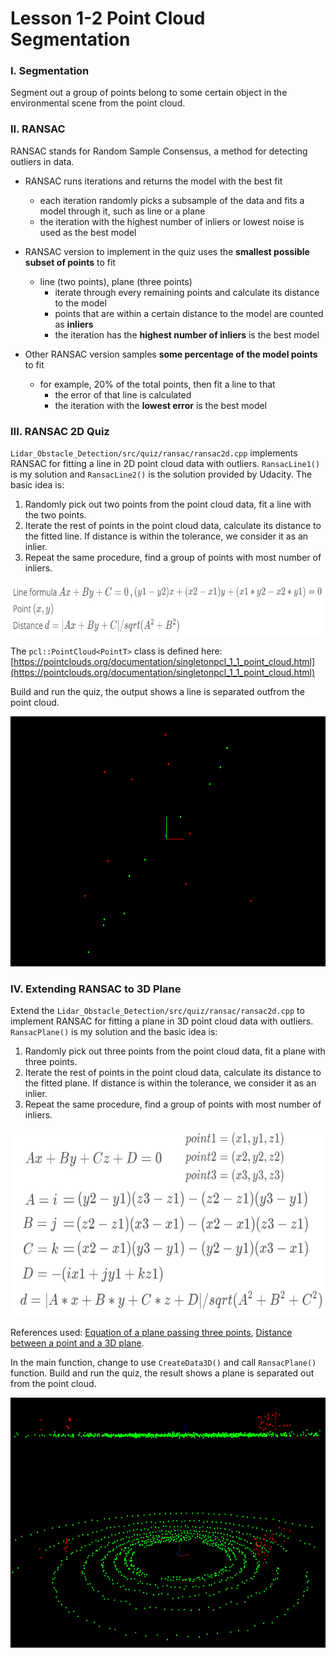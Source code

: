 # Lesson 1-2 Point Cloud Segmentation

### I. Segmentation

Segment out a group of points belong to some certain object in the environmental scene from the point cloud.

### II. RANSAC

RANSAC stands for Random Sample Consensus, a method for detecting outliers in data.

- RANSAC runs iterations and returns the model with the best fit
    * each iteration randomly picks a subsample of the data and fits a model through it, such as line or a plane
    * the iteration with the highest number of inliers or lowest noise is used as the best model

- RANSAC version to implement in the quiz uses the **smallest possible subset of points** to fit
    * line (two points), plane (three points)
        + iterate through every remaining points and calculate its distance to the model
        + points that are within a certain distance to the model are counted as **inliers**
        + the iteration has the **highest number of inliers** is the best model

- Other RANSAC version samples **some percentage of the model points** to fit
    * for example, 20% of the total points, then fit a line to that
        + the error of that line is calculated
        + the iteration with the **lowest error** is the best model

### III. RANSAC 2D Quiz

`Lidar_Obstacle_Detection/src/quiz/ransac/ransac2d.cpp` implements RANSAC for fitting a line in 2D point cloud data with outliers. `RansacLine1()` is my solution and `RansacLine2()` is the solution provided by Udacity. The basic idea is:

1. Randomly pick out two points from the point cloud data, fit a line with the two points.
2. Iterate the rest of points in the point cloud data, calculate its distance to the fitted line. If distance is within the tolerance, we consider it as an inlier.
3. Repeat the same procedure, find a group of points with most number of inliers.

<img src="media/line-fitting-formula.JPG" width="600" height="85" />

The `pcl::PointCloud<PointT>` class is defined here: [https://pointclouds.org/documentation/singletonpcl_1_1_point_cloud.html](https://pointclouds.org/documentation/singletonpcl_1_1_point_cloud.html)

Build and run the quiz, the output shows a line is separated outfrom the point cloud.

<img src="media/ransac2d-quiz.png" width="800" height="400" />

### IV. Extending RANSAC to 3D Plane

Extend the `Lidar_Obstacle_Detection/src/quiz/ransac/ransac2d.cpp` to implement RANSAC for fitting a plane in 3D point cloud data with outliers. `RansacPlane()` is my solution and the basic idea is:

1. Randomly pick out three points from the point cloud data, fit a plane with three points.
2. Iterate the rest of points in the point cloud data, calculate its distance to the fitted plane. If distance is within the tolerance, we consider it as an inlier.
3. Repeat the same procedure, find a group of points with most number of inliers.

<img src="media/plane-fitting-formula.JPG" width="600" height="300" />

References used: [Equation of a plane passing three points](https://www.geeksforgeeks.org/program-to-find-equation-of-a-plane-passing-through-3-points/), [Distance between a point and a 3D plane](https://www.geeksforgeeks.org/distance-between-a-point-and-a-plane-in-3-d/?ref=lbp).

In the main function, change to use `CreateData3D()` and call `RansacPlane()` function. Build and run the quiz, the result shows a plane is separated out from the point cloud.

<img src="media/ransac3d-quiz.png" width="800" height="400" />